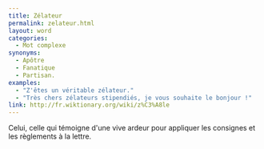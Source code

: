 ```yaml
---
title: Zélateur
permalink: zelateur.html
layout: word
categories:
  - Mot complexe
synonyms:
  - Apôtre
  - Fanatique
  - Partisan.
examples:
  - "Z'êtes un véritable zélateur."
  - "Très chers zélateurs stipendiés, je vous souhaite le bonjour !"
link: http://fr.wiktionary.org/wiki/z%C3%A8le
---
```


Celui, celle qui témoigne d'une vive ardeur pour appliquer les consignes et les règlements à la lettre.

